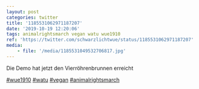 ```yaml
---
layout: post
categories: twitter
title: '1185531062971187207'
date: '2019-10-19 12:20:06'
tags: animalrightsmarch vegan watu wue1910
ref: 'https://twitter.com/schwarzlichtwue/status/1185531062971187207'
media:
    - file: '/media/1185531049532706817.jpg'
---
```

Die Demo hat jetzt den Vierröhrenbrunnen erreicht

[#wue1910](/t/wue1910) [#watu](/t/watu) [#vegan](/t/vegan) [#animalrightsmarch](/t/animalrightsmarch) 